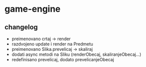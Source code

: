 # game-engine

## changelog

* preimenovano crtaj -> render
* razdvojeno update i render na Predmetu
* preimenovano Slika.prevelicaj -> skaliraj
* dodati async metodi na Sliku (renderObecaj, skaliranjeObecaj...)
* redefinisano prevelicaj, dodato prevelicanjeObecaj
